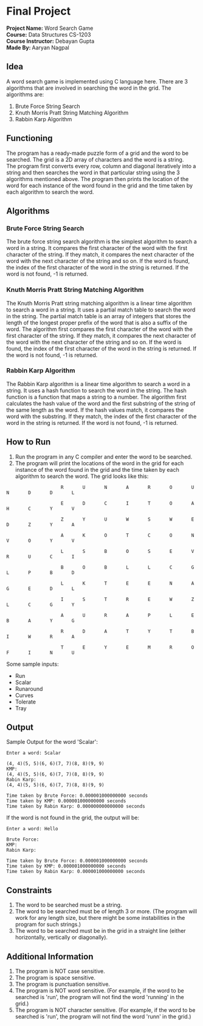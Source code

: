 # Final Project
<b>Project Name:</b> Word Search Game <br>
<b>Course:</b> Data Structures CS-1203<br>
<b>Course Instructor:</b> Debayan Gupta<br>
<b>Made By: </b> Aaryan Nagpal

## Idea
A word search game is implemented using C language here. There are 3 algorithms that are involved in searching the word in the grid. The algorithms are:
1. Brute Force String Search
2. Knuth Morris Pratt String Matching Algorithm
3. Rabbin Karp Algorithm

## Functioning
The program has a ready-made puzzle form of a grid and the word to be searched. The grid is a 2D array of characters and the word is a string. <br> The program first converts every row, column and diagonal iteratively into a string and then searches the word in that particular string using the 3 algorithms mentioned above. The program then prints the location of the word for each instance of the word found in the grid and the time taken by each algorithm to search the word.

## Algorithms
### Brute Force String Search
The brute force string search algorithm is the simplest algorithm to search a word in a string. It compares the first character of the word with the first character of the string. If they match, it compares the next character of the word with the next character of the string and so on. If the word is found, the index of the first character of the word in the string is returned. If the word is not found, -1 is returned. <br>

### Knuth Morris Pratt String Matching Algorithm
The Knuth Morris Pratt string matching algorithm is a linear time algorithm to search a word in a string. It uses a partial match table to search the word in the string. The partial match table is an array of integers that stores the length of the longest proper prefix of the word that is also a suffix of the word. The algorithm first compares the first character of the word with the first character of the string. If they match, it compares the next character of the word with the next character of the string and so on. If the word is found, the index of the first character of the word in the string is returned. If the word is not found, -1 is returned. <br>

### Rabbin Karp Algorithm
The Rabbin Karp algorithm is a linear time algorithm to search a word in a string. It uses a hash function to search the word in the string. The hash function is a function that maps a string to a number. The algorithm first calculates the hash value of the word and the first substring of the string of the same length as the word. If the hash values match, it compares the word with the substring. If they match, the index of the first character of the word in the string is returned. If the word is not found, -1 is returned. <br>

## How to Run
1. Run the program in any C compiler and enter the word to be searched.
2. The program will print the locations of the word in the grid for each instance of the word found in the grid and the time taken by each algorithm to search the word.
The grid looks like this:
```
                    R       U       N       A       R       O       U       N       D       D       L

                    E       D       C       I       T       O       A       H       C       Y       V

                    Z       Y       U       W       S       W       E       D       Z       Y       A

                    A       K       O       T       C       O       N       V       O       Y       V

                    L       S       B       O       S       E       V       R       U       C       I

                    B       O       B       L       L       C       G       L       P       B       D

                    L       K       T       E       E       N       A       G       E       D       L

                    I       S       T       R       E       W       Z       L       C       G       Y

                    A       U       R       A       P       L       E       B       A       Y       G

                    R       D       A       T       Y       T       B       I       W       R       A

                    T       E       Y       E       M       R       O       F       I       N       U
```
Some sample inputs: 
- Run
- Scalar
- Runaround
- Curves
- Tolerate
- Tray

## Output
Sample Output for the word 'Scalar':  
```
Enter a word: Scalar

(4, 4)(5, 5)(6, 6)(7, 7)(8, 8)(9, 9)
KMP:
(4, 4)(5, 5)(6, 6)(7, 7)(8, 8)(9, 9)
Rabin Karp:
(4, 4)(5, 5)(6, 6)(7, 7)(8, 8)(9, 9)

Time taken by Brute Force: 0.000001000000000 seconds
Time taken by KMP: 0.000001000000000 seconds
Time taken by Rabin Karp: 0.000000000000000 seconds
```
If the word is not found in the grid, the output will be:
```
Enter a word: Hello

Brute Force:
KMP:
Rabin Karp:

Time taken by Brute Force: 0.000001000000000 seconds
Time taken by KMP: 0.000001000000000 seconds
Time taken by Rabin Karp: 0.000001000000000 seconds
```
## Constraints
1. The word to be searched must be a string.
2. The word to be searched must be of length 3 or more. (The program will work for any length size, but there might be some instabilities in the program for such strings.)
3. The word to be searched must be in the grid in a straight line (either horizontally, vertically or diagonally).

## Additional Information
1. The program is NOT case sensitive.
2. The program is space sensitive.
3. The program is punctuation sensitive.
4. The program is NOT word sensitive. (For example, if the word to be searched is 'run', the program will not find the word 'running' in the grid.)
5. The program is NOT character sensitive. (For example, if the word to be searched is 'run', the program will not find the word 'runn' in the grid.)
